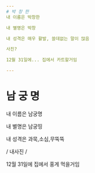 ```yaml
---
# 박 창 한
내 이름은 박창한

내 별명은 박창

내 성격은 매우 활발, 쓸데없는 말이 많음

사진?

12월 31일에... 집에서 카트할거임

---
```

# 남 궁 명
내 이름은 남궁명

내 별명은 남궁띵

내 성격은 과묵,소심,무뚝뚝

/ 내사진 /

12월 31일에 집에서 홍게 먹을거임
